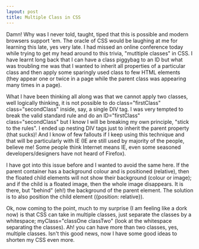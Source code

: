 ```yaml
---
layout: post
title: Multiple Class in CSS
---
```


Damn! Why was I never told, taught, tiped that this is possible and modern browsers support 'em. The oracle of CSS would be laughing at me for learning this late, yes very late. I had missed an online conference today while trying to get my head around to this trivia, "mutltiple classes" in CSS. I have learnt long back that I can have a class piggybag to an ID but what was troubling me was that I wanted to inherit all properties of a particular class and then apply some sparingly used class to few HTML elements (they appear one or twice in a page while the parent class was appearing many times in a page).

What I have been thinking all along was that we cannot apply two classes, well logically thinking, it is not possible to do class="firstClass" class="secondClass" inside, say, a single DIV tag. I was very tempted to break the valid standard rule and do an ID="firstClass" class="secondClass" but I know I will be breaking my own principle, "stick to the rules". I ended up nesting DIV tags just to inherit the parent property (that sucks)! And I know of few fallouts if I keep using this technique and that will be particularly with IE (IE are still used by majority of the people, believe me! Some people think Internet means IE, even some seasoned developers/designers have not heard of Firefox).

I have got into this issue before and I wanted to avoid the same here. If the parent container has a background colour and is positioned (relative), then the floated child elements will not show their  background (colour or image); and if the child is a floated image, then the whole image disappears. It is there, but "behind" (eh!) the background of the parent element. The solution is to also position the child element ({position: relative}).

Ok, now coming to the point, much to my surprise (I am feeling like a dork now) is that CSS can take in multiple classes, just separate the classes by a whitespace; myClass="classOne classTwo" (look at the whitespace separating the classes). Ah! you can have more than two classes, yes, multiple classes. Isn't this good news, now I have some good ideas to shorten my CSS even more.